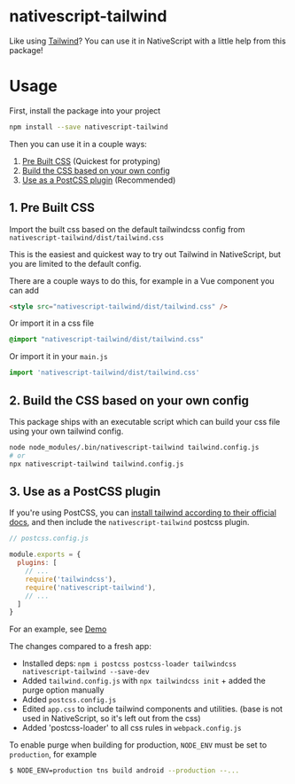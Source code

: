 # nativescript-tailwind

Like using [Tailwind](https://tailwindcss.com/)? You can use it in NativeScript with a little help from this package! 

# Usage

First, install the package into your project

```bash
npm install --save nativescript-tailwind
```

Then you can use it in a couple ways:
 1. [Pre Built CSS](#1-pre-built-css) (Quickest for protyping)
 2. [Build the CSS based on your own config](#2-build-the-css-based-on-your-own-config)
 3. [Use as a PostCSS plugin](#3-use-as-a-postcss-plugin) (Recommended)


## 1. Pre Built CSS

Import the built css based on the default tailwindcss config from `nativescript-tailwind/dist/tailwind.css`

This is the easiest and quickest way to try out Tailwind in NativeScript, but you are limited to the default config.

There are a couple ways to do this, for example in a Vue component you can add

```html
<style src="nativescript-tailwind/dist/tailwind.css" />
```

Or import it in a css file

```css
@import "nativescript-tailwind/dist/tailwind.css"
```

Or import it in your `main.js`

```js
import 'nativescript-tailwind/dist/tailwind.css'
```

## 2. Build the CSS based on your own config

This package ships with an executable script which can build your css file using your own tailwind config.

```bash
node node_modules/.bin/nativescript-tailwind tailwind.config.js
# or
npx nativescript-tailwind tailwind.config.js
```

## 3. Use as a PostCSS plugin

If you're using PostCSS, you can [install tailwind according to their official docs](https://tailwindcss.com/docs/installation/), and then include the `nativescript-tailwind` postcss plugin.

```js
// postcss.config.js

module.exports = {
  plugins: [
    // ...
    require('tailwindcss'),
    require('nativescript-tailwind'),
    // ...
  ]
}
```

For an example, see [Demo](https://github.com/rigor789/demo-nativescript-vue-tailwind)

The changes compared to a fresh app:
 * Installed deps: `npm i postcss postcss-loader tailwindcss nativescript-tailwind --save-dev`
 * Added  `tailwind.config.js` with `npx tailwindcss init` + added the purge option manually
 * Added `postcss.config.js`
 * Edited `app.css` to include tailwind components and utilities. (base is not used in NativeScript, so it's left out from the css)
 * Added 'postcss-loader' to all css rules in `webpack.config.js`
 
To enable purge when building for production, `NODE_ENV` must be set to `production`, for example

```bash
$ NODE_ENV=production tns build android --production --...
```
